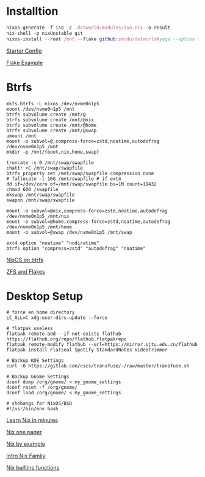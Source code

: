 # Installtion

``` nix
nixos-generate -f iso -c .dotworld/modules/iso.nix -o result
nix-shell -p nixUnstable git
nixos-install --root /mnt --flake github:zendo/dotworld#yoga --option substituters "https://mirror.sjtu.edu.cn/nix-channels/store https://cache.nixos.org"
```
[Starter Config](https://github.com/Misterio77/nix-starter-config/)

[Flake Example](https://github.com/arnarg/config)

# Btrfs

``` shell
mkfs.btrfs -L nixos /dev/nvme0n1p5
mount /dev/nvme0n1p5 /mnt
btrfs subvolume create /mnt/@
btrfs subvolume create /mnt/@nix
btrfs subvolume create /mnt/@home
btrfs subvolume create /mnt/@swap
umount /mnt
mount -o subvol=@,compress-force=zstd,noatime,autodefrag /dev/nvme0n1p5 /mnt
mkdir -p /mnt/{boot,nix,home,swap}

truncate -s 0 /mnt/swap/swapfile
chattr +C /mnt/swap/swapfile
btrfs property set /mnt/swap/swapfile compression none
# fallocate -l 16G /mnt/swapfile # if ext4
dd if=/dev/zero of=/mnt/swap/swapfile bs=1M count=18432
chmod 600 /swapfile
mkswap /mnt/swap/swapfile
swapon /mnt/swap/swapfile

mount -o subvol=@nix,compress-force=zstd,noatime,autodefrag /dev/nvme0n1p5 /mnt/nix
mount -o subvol=@home,compress-force=zstd,noatime,autodefrag /dev/nvme0n1p5 /mnt/home
mount -o subvol=@swap /dev/nvme0n1p5 /mnt/swap

ext4 option "noatime" "nodiratime"
btrfs option "compress=zstd" "autodefrag" "noatime"
```
[NixOS on btrfs](https://litschi.dev/posts/nixos-on-btrfs/)

[ZFS and Flakes](https://github.com/cole-h/nixos-config)

# Desktop Setup

``` shell
# force en home directory
LC_ALL=C xdg-user-dirs-update --force

# flatpak useless
flatpak remote-add --if-not-exists flathub https://flathub.org/repo/flathub.flatpakrepo
flatpak remote-modify flathub --url=https://mirror.sjtu.edu.cn/flathub
flatpak install Flatseal Spotify StandardNotes VideoTrimmer

# Backup KDE Settings
curl -O https://gitlab.com/cscs/transfuse/-/raw/master/transfuse.sh

# Backup Gnome Settings
dconf dump /org/gnome/ > my_gnome_settings
dconf reset -f /org/gnome/
dconf load /org/gnome/ < my_gnome_settings

# shebangs for NixOS/BSD
#!/usr/bin/env bash
```

[Learn Nix in minutes](https://learnxinyminutes.com/docs/nix/)

[Nix one pager](https://github.com/tazjin/nix-1p)

[Nix by example](https://medium.com/@MrJamesFisher/nix-by-example-a0063a1a4c55)

[Intro Nix Family](https://web.archive.org/web/20210123223258/https://ebzzry.io/en/nix/)

[Nix builtins functions](https://teu5us.github.io/nix-lib.html)
